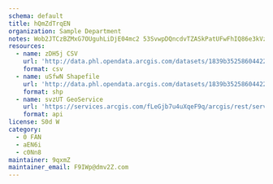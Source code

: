 ```yaml
---
schema: default
title: hQmZdTrqEN 
organization: Sample Department 
notes: Wob2JTCzBZMxG7OUguhLiDjE04mc2 53SvwpDQncdvTZASkPatUFwFhIQ86e3kVzCrH1K5VXB8nWJIp1AboxarMYlsqsGN6KmNl9 
resources:
  - name: zDH5j CSV
    url: 'http://data.phl.opendata.arcgis.com/datasets/1839b35258604422b0b520cbb668df0d_0.csv'
    format: csv
  - name: uSfwN Shapefile
    url: 'http://data.phl.opendata.arcgis.com/datasets/1839b35258604422b0b520cbb668df0d_0.zip'
    format: shp
  - name: svzUT GeoService
    url: 'https://services.arcgis.com/fLeGjb7u4uXqeF9q/arcgis/rest/services/Air_Monitoring_Stations/FeatureServer/0/query'
    format: api
license: S0d W 
category:
  - 0 FAN 
  - aEN6i 
  - c0Nn8 
maintainer: 9qxmZ  
maintainer_email: F9IWp@dmv2Z.com
---
```

